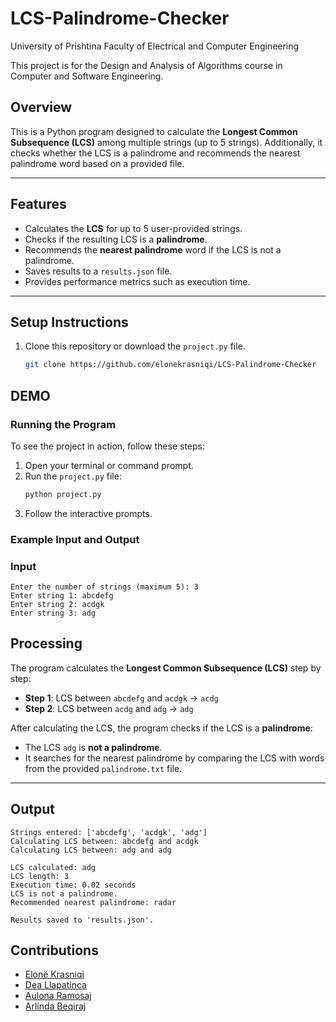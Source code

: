 # LCS-Palindrome-Checker
University of Prishtina
Faculty of Electrical and Computer Engineering

This project is for the Design and Analysis of Algorithms course in Computer and Software Engineering.

## Overview
This is a Python program designed to calculate the **Longest Common Subsequence (LCS)** among multiple strings (up to 5 strings). Additionally, it checks whether the LCS is a palindrome and recommends the nearest palindrome word based on a provided file.

---

## Features
- Calculates the **LCS** for up to 5 user-provided strings.
- Checks if the resulting LCS is a **palindrome**.
- Recommends the **nearest palindrome** word if the LCS is not a palindrome.
- Saves results to a `results.json` file.
- Provides performance metrics such as execution time.

---
## Setup Instructions
1. Clone this repository or download the `project.py` file.
   ```bash
   git clone https://github.com/elonekrasniqi/LCS-Palindrome-Checker

## DEMO

### Running the Program

To see the project in action, follow these steps:

1. Open your terminal or command prompt.
2. Run the `project.py` file:
   ```bash
   python project.py
3. Follow the interactive prompts.


### Example Input and Output

### Input
```text
Enter the number of strings (maximum 5): 3
Enter string 1: abcdefg
Enter string 2: acdgk
Enter string 3: adg
```

## Processing

The program calculates the **Longest Common Subsequence (LCS)** step by step:

- **Step 1**: LCS between `abcdefg` and `acdgk` → `acdg`
- **Step 2**: LCS between `acdg` and `adg` → `adg`

After calculating the LCS, the program checks if the LCS is a **palindrome**:

- The LCS `adg` is **not a palindrome**.
- It searches for the nearest palindrome by comparing the LCS with words from the provided `palindrome.txt` file.

---

## Output

```text
Strings entered: ['abcdefg', 'acdgk', 'adg']
Calculating LCS between: abcdefg and acdgk
Calculating LCS between: adg and adg

LCS calculated: adg
LCS length: 3
Execution time: 0.02 seconds
LCS is not a palindrome.
Recommended nearest palindrome: radar

Results saved to 'results.json'.
```

## Contributions

- [Elonë Krasniqi](https://github.com/elonekrasniqi)
- [Dea Llapatinca](https://github.com/ll-dea)
- [Aulona Ramosaj](https://github.com/aulonaramosaj)
- [Arlinda Beqiraj](https://github.com/arlindabeqiraj)

